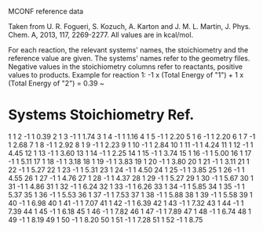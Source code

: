  MCONF reference data

Taken from U. R. Fogueri, S. Kozuch, A. Karton and J. M. L. Martin, J. Phys. Chem. A, 2013, 117, 2269-2277.
All values are in kcal/mol.

For each reaction, the relevant systems' names, the stoichiometry and the reference value are given.
The systems' names refer to the geometry files.
Negative values in the stoichiometry columns refer to reactants, positive values to products.
Example for reaction 1: -1 x (Total Energy of "1") + 1 x (Total Energy of "2") = 0.39
~
# 	Systems 	Stoichiometry 	Ref.
1 	1 	2 	-1 	1 	0.39
2 	1 	3 	-1 	1 	1.74
3 	1 	4 	-1 	1 	1.16
4 	1 	5 	-1 	1 	2.20
5 	1 	6 	-1 	1 	2.20
6 	1 	7 	-1 	1 	2.68
7 	1 	8 	-1 	1 	2.92
8 	1 	9 	-1 	1 	2.23
9 	1 	10 	-1 	1 	2.84
10 	1 	11 	-1 	1 	4.24
11 	1 	12 	-1 	1 	4.45
12 	1 	13 	-1 	1 	3.60
13 	1 	14 	-1 	1 	2.25
14 	1 	15 	-1 	1 	3.74
15 	1 	16 	-1 	1 	5.00
16 	1 	17 	-1 	1 	5.11
17 	1 	18 	-1 	1 	3.18
18 	1 	19 	-1 	1 	3.83
19 	1 	20 	-1 	1 	3.80
20 	1 	21 	-1 	1 	3.11
21 	1 	22 	-1 	1 	5.27
22 	1 	23 	-1 	1 	5.31
23 	1 	24 	-1 	1 	4.50
24 	1 	25 	-1 	1 	3.85
25 	1 	26 	-1 	1 	4.55
26 	1 	27 	-1 	1 	4.76
27 	1 	28 	-1 	1 	4.37
28 	1 	29 	-1 	1 	5.27
29 	1 	30 	-1 	1 	5.67
30 	1 	31 	-1 	1 	4.86
31 	1 	32 	-1 	1 	6.24
32 	1 	33 	-1 	1 	6.26
33 	1 	34 	-1 	1 	5.85
34 	1 	35 	-1 	1 	5.37
35 	1 	36 	-1 	1 	5.53
36 	1 	37 	-1 	1 	7.53
37 	1 	38 	-1 	1 	5.88
38 	1 	39 	-1 	1 	5.58
39 	1 	40 	-1 	1 	6.98
40 	1 	41 	-1 	1 	7.07
41 	1 	42 	-1 	1 	6.39
42 	1 	43 	-1 	1 	7.32
43 	1 	44 	-1 	1 	7.39
44 	1 	45 	-1 	1 	6.18
45 	1 	46 	-1 	1 	7.82
46 	1 	47 	-1 	1 	7.89
47 	1 	48 	-1 	1 	6.74
48 	1 	49 	-1 	1 	8.19
49 	1 	50 	-1 	1 	8.20
50 	1 	51 	-1 	1 	7.28
51 	1 	52 	-1 	1 	8.75
